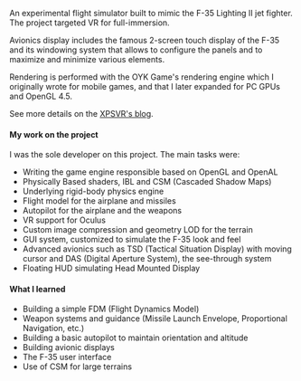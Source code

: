 ---
---
An experimental flight simulator built to mimic the F-35
Lighting II jet fighter. The project targeted VR for full-immersion.

Avionics display includes the famous 2-screen touch display of the F-35
and its windowing system that allows to configure the panels and to
maximize and minimize various elements.

Rendering is performed with the OYK Game's rendering engine which I
originally wrote for mobile games, and that I later expanded for PC GPUs
and OpenGL 4.5.

See more details on the [XPSVR's blog](https://xpsvr.com/tag/flightsim).

#### My work on the project

I was the sole developer on this project. The main tasks were:

- Writing the game engine responsible based on OpenGL and OpenAL
- Physically Based shaders, IBL and CSM (Cascaded Shadow Maps)
- Underlying rigid-body physics engine
- Flight model for the airplane and missiles
- Autopilot for the airplane and the weapons
- VR support for Oculus
- Custom image compression and geometry LOD for the terrain
- GUI system, customized to simulate the F-35 look and feel
- Advanced avionics such as TSD (Tactical Situation Display) with moving
cursor and DAS (Digital Aperture System), the see-through system
- Floating HUD simulating Head Mounted Display

#### What I learned

- Building a simple FDM (Flight Dynamics Model)
- Weapon systems and guidance (Missile Launch Envelope, Proportional
Navigation, etc.)
- Building a basic autopilot to maintain orientation and altitude
- Building avionic displays
- The F-35 user interface
- Use of CSM for large terrains

